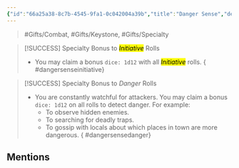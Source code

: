 ```yaml
---
{"id":"66a25a38-8c7b-4545-9fa1-0c042004a39b","title":"Danger Sense","description":"\"I have a bad feeling about this.\"","publish":true,"date_created":"Sunday, March 31st 2024, 2:43:03 pm","date_modified":"Friday, April 26th 2024, 11:23:02 pm","editing_lock":false,"live_preview":true,"cssclasses":["mado-heading"],"PassFrontmatter":true}
---
```



> #Gifts/Combat, #Gifts/Keystone, #Gifts/Specialty

> [!SUCCESS] Specialty Bonus to *<mark class="hltr-aqua-purple hltr-gradient">Initiative</mark>* Rolls
> - You may claim a bonus `dice: 1d12` with all *<mark class="hltr-aqua-purple hltr-gradient">Initiative</mark>* rolls.
{ #dangersenseinitiative}


> [!SUCCESS] Specialty Bonus to *Danger* Rolls
> - You are constantly watchful for attackers. You may claim a bonus `dice: 1d12` on all rolls to detect danger. For example:
> 	- To observe hidden enemies.
> 	- To searching for deadly traps.
> 	- To gossip with locals about which places in town are more dangerous.
{ #dangersensedanger}


## Mentions


